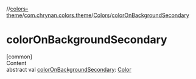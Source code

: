 //[colors-theme](../../../index.md)/[com.chrynan.colors.theme](../index.md)/[Colors](index.md)/[colorOnBackgroundSecondary](color-on-background-secondary.md)



# colorOnBackgroundSecondary  
[common]  
Content  
abstract val [colorOnBackgroundSecondary](color-on-background-secondary.md): [Color](../../../../colors-core/colors-core/com.chrynan.colors/-color/index.md)  



